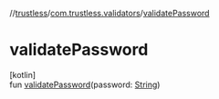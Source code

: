 //[trustless](../../index.md)/[com.trustless.validators](index.md)/[validatePassword](validate-password.md)

# validatePassword

[kotlin]\
fun [validatePassword](validate-password.md)(password: [String](https://kotlinlang.org/api/latest/jvm/stdlib/kotlin/-string/index.html))
